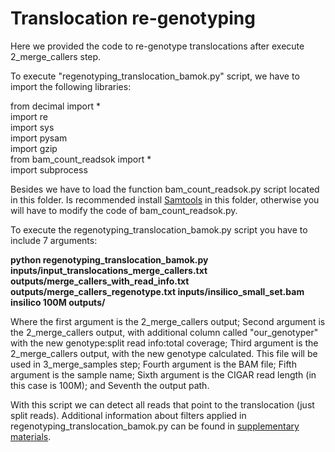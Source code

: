 # Translocation re-genotyping

Here we provided the code to re-genotype translocations after execute 2_merge_callers step.

To execute "regenotyping_translocation_bamok.py" script, we have to import the following libraries:  

from decimal import *  
import re  
import sys  
import pysam  
import gzip  
from bam_count_readsok import *  
import subprocess  

Besides we have to load the function bam_count_readsok.py script located in this folder. Is recommended install [Samtools](https://github.com/samtools/samtools) in this folder, otherwise you will have to modify the code of bam_count_readsok.py.

To execute the regenotyping_translocation_bamok.py script you have to include 7 arguments:

**python regenotyping_translocation_bamok.py inputs/input_translocations_merge_callers.txt outputs/merge_callers_with_read_info.txt outputs/merge_callers_regenotype.txt inputs/insilico_small_set.bam insilico 100M outputs/**

Where the first argument is the 2_merge_callers output; Second argument is the 2_merge_callers output, with additional column called "our_genotyper" with the new genotype:split read info:total coverage; Third argument is the 2_merge_callers output, with the new genotype calculated. This file will be used in 3_merge_samples step; Fourth argument is the BAM file; Fifth argument is the sample name; Sixth argument is the CIGAR read length (in this case is 100M); and Seventh the output path.

With this script we can detect all reads that point to the translocation (just split reads). Additional information about filters applied in regenotyping_translocation_bamok.py can be found in [supplementary materials](https://www.biorxiv.org/content/10.1101/2021.07.20.453041v1).
